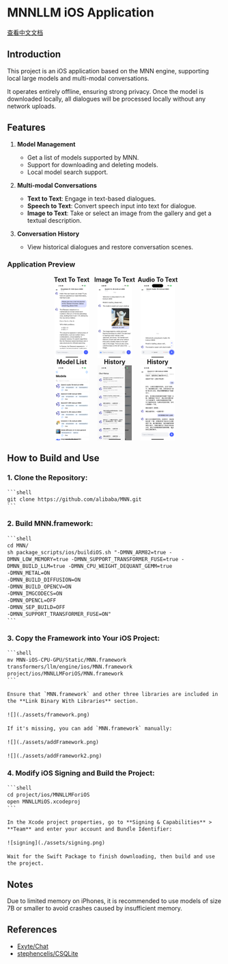 # MNNLLM iOS Application

[查看中文文档](./README-ZH.md)

## Introduction

This project is an iOS application based on the MNN engine, supporting local large models and multi-modal conversations.

It operates entirely offline, ensuring strong privacy. Once the model is downloaded locally, all dialogues will be processed locally without any network uploads.

## Features

1. **Model Management**
    - Get a list of models supported by MNN.
    - Support for downloading and deleting models.
    - Local model search support.

2. **Multi-modal Conversations**
    - **Text to Text**: Engage in text-based dialogues.
    - **Speech to Text**: Convert speech input into text for dialogue.
    - **Image to Text**: Take or select an image from the gallery and get a textual description.

3. **Conversation History**
    - View historical dialogues and restore conversation scenes.

### Application Preview


<div style="display: flex; justify-content: center; align-items: center; text-align: center; width: 100%;">

<div style="flex: 0 0 20%; display: flex; flex-direction: column; align-items: center;">
<p style="margin: 0; font-weight: bold;">Text To Text</p>
<img alt="Icon" style="width: 80%;" src="./assets/text.PNG">
</div>

<div style="flex: 0 0 20%; display: flex; flex-direction: column; align-items: center;">
<p style="margin: 0; font-weight: bold;">Image To Text</p>
<img alt="Icon" style="width: 80%;" src="./assets/image.PNG">
</div>

<div style="flex: 0 0 20%; display: flex; flex-direction: column; align-items: center;">
<p style="margin: 0; font-weight: bold;">Audio To Text</p>
<img alt="Icon" style="width: 80%;" src="./assets/audio.PNG">
</div>

</div>

<div style="display: flex; justify-content: center; align-items: center; text-align: center; width: 100%;">

<div style="flex: 0 0 20%; display: flex; flex-direction: column; align-items: center;">
<p style="margin: 0; font-weight: bold;">Model List</p>
<img alt="Icon" style="width: 80%;" src="./assets/list.PNG">
</div>

<div style="flex: 0 0 20%; display: flex; flex-direction: column; align-items: center;">
<p style="margin: 0; font-weight: bold;">History</p>
<img alt="Icon" style="width: 80%;" src="./assets/history2.PNG">
</div>

<div style="flex: 0 0 20%; display: flex; flex-direction: column; align-items: center;">
<p style="margin: 0; font-weight: bold;">History</p>
<img alt="Icon" style="width: 80%;" src="./assets/history.PNG">
</div>

</div>


## How to Build and Use

### 1. Clone the Repository:

    ```shell
    git clone https://github.com/alibaba/MNN.git
    ```

### 2. Build MNN.framework:

    ```shell
    cd MNN/
    sh package_scripts/ios/buildiOS.sh "-DMNN_ARM82=true -DMNN_LOW_MEMORY=true -DMNN_SUPPORT_TRANSFORMER_FUSE=true -DMNN_BUILD_LLM=true -DMNN_CPU_WEIGHT_DEQUANT_GEMM=true
    -DMNN_METAL=ON
    -DMNN_BUILD_DIFFUSION=ON
    -DMNN_BUILD_OPENCV=ON
    -DMNN_IMGCODECS=ON
    -DMNN_OPENCL=OFF
    -DMNN_SEP_BUILD=OFF
    -DMNN_SUPPORT_TRANSFORMER_FUSE=ON"
    ```

### 3. Copy the Framework into Your iOS Project:

    ```shell
    mv MNN-iOS-CPU-GPU/Static/MNN.framework transformers/llm/engine/ios/MNN.framework
    project/ios/MNNLLMForiOS/MNN.framework
    ```

    Ensure that `MNN.framework` and other three libraries are included in the **Link Binary With Libraries** section.
    
    ![](./assets/framework.png)

    If it's missing, you can add `MNN.framework` manually:

    ![](./assets/addFramework.png)

    ![](./assets/addFramework2.png)

### 4. Modify iOS Signing and Build the Project:

    ```shell
    cd project/ios/MNNLLMForiOS
    open MNNLLMiOS.xcodeproj
    ```

    In the Xcode project properties, go to **Signing & Capabilities** > **Team** and enter your account and Bundle Identifier:

    ![signing](./assets/signing.png)

    Wait for the Swift Package to finish downloading, then build and use the project.

## Notes

Due to limited memory on iPhones, it is recommended to use models of size 7B or smaller to avoid crashes caused by insufficient memory.

## References

- [Exyte/Chat](https://github.com/exyte/Chat)
- [stephencelis/CSQLite](https://github.com/stephencelis/SQLite.swift)
